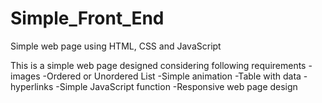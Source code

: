 # Simple_Front_End
Simple web page using HTML, CSS and JavaScript

This is a simple web page designed considering following requirements
-images
-Ordered or Unordered List
-Simple animation
-Table with data
-hyperlinks
-Simple JavaScript function
-Responsive web page design
